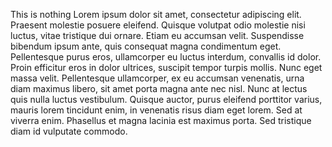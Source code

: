 This is nothing Lorem ipsum dolor sit amet, consectetur adipiscing elit. Praesent molestie posuere eleifend. Quisque volutpat odio molestie nisi luctus, vitae tristique dui ornare. Etiam eu accumsan velit. Suspendisse bibendum ipsum ante, quis consequat magna condimentum eget. Pellentesque purus eros, ullamcorper eu luctus interdum, convallis id dolor. Proin efficitur eros in dolor ultrices, suscipit tempor turpis mollis. Nunc eget massa velit. Pellentesque ullamcorper, ex eu accumsan venenatis, urna diam maximus libero, sit amet porta magna ante nec nisl. Nunc at lectus quis nulla luctus vestibulum. Quisque auctor, purus eleifend porttitor varius, mauris lorem tincidunt enim, in venenatis risus diam eget lorem. Sed at viverra enim. Phasellus et magna lacinia est maximus porta. Sed tristique diam id vulputate commodo.

